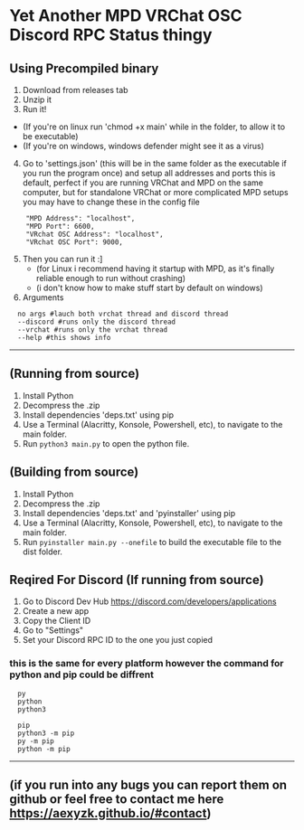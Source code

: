 # Yet Another MPD VRChat OSC Discord RPC Status thingy

## Using Precompiled binary
1. Download from releases tab
2. Unzip it
3. Run it!
 - (If you're on linux run 'chmod +x main' while in the folder, to allow it to be executable)
 - (If you're on windows, windows defender might see it as a virus)
4. Go to 'settings.json' (this will be in the same folder as the executable if you run the program once) and setup all addresses and ports this is default, perfect if you are running VRChat and MPD on the same computer, but for standalone VRChat or more complicated MPD setups you may have to change these in the config file
```
    "MPD Address": "localhost",
    "MPD Port": 6600,
    "VRchat OSC Address": "localhost",
    "VRchat OSC Port": 9000,
```
5. Then you can run it :]
   - (for Linux i recommend having it startup with MPD, as it's finally reliable enough to run without crashing)
   - (i don't know how to make stuff start by default on windows)
6. Arguments
```
  no args #lauch both vrchat thread and discord thread
  --discord #runs only the discord thread
  --vrchat #runs only the vrchat thread
  --help #this shows info
```

---

## (Running from source)
1. Install Python
2. Decompress the .zip
3. Install dependencies 'deps.txt' using pip
4. Use a Terminal (Alacritty, Konsole, Powershell, etc), to navigate to the main folder.
5. Run `python3 main.py` to open the python file.

## (Building from source)
1. Install Python
2. Decompress the .zip
3. Install dependencies 'deps.txt' and 'pyinstaller' using pip 
4. Use a Terminal (Alacritty, Konsole, Powershell, etc), to navigate to the main folder.
5. Run `pyinstaller main.py --onefile` to build the executable file to the dist folder.

## Reqired For Discord (If running from source)
1. Go to Discord Dev Hub https://discord.com/developers/applications
2. Create a new app
3. Copy the Client ID
4. Go to "Settings"
5. Set your Discord RPC ID to the one you just copied

### this is the same for every platform however the command for python and pip could be diffrent
```
  py
  python
  python3

  pip
  python3 -m pip
  py -m pip
  python -m pip
```

---

## (if you run into any bugs you can report them on github or feel free to contact me here https://aexyzk.github.io/#contact)
